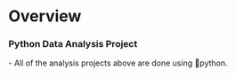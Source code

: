 # Overview
<h3 align="left">Python Data Analysis Project</h3>
<p>- All of the analysis projects above are done using 🐍python.</p>
